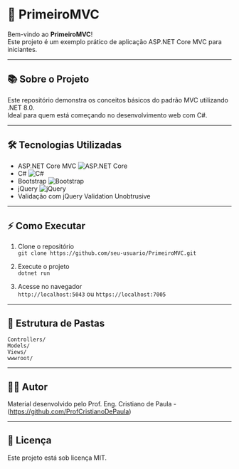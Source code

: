 # 🚀 PrimeiroMVC

Bem-vindo ao **PrimeiroMVC**!  
Este projeto é um exemplo prático de aplicação ASP.NET Core MVC para iniciantes.

---

## 📚 Sobre o Projeto

Este repositório demonstra os conceitos básicos do padrão MVC utilizando .NET 8.0.  
Ideal para quem está começando no desenvolvimento web com C#.

---

## 🛠️ Tecnologias Utilizadas

- ASP.NET Core MVC ![ASP.NET Core](https://img.shields.io/badge/ASP.NET_Core-8.0-blue)
- C# ![C#](https://img.shields.io/badge/C%23-8.0-blue)
- Bootstrap ![Bootstrap](https://img.shields.io/badge/Bootstrap-5.0-purple)
- jQuery ![jQuery](https://img.shields.io/badge/jQuery-3.6.0-blue)
- Validação com jQuery Validation Unobtrusive

---

## ⚡ Como Executar

1. Clone o repositório  
   `git clone https://github.com/seu-usuario/PrimeiroMVC.git`

2. Execute o projeto  
   `dotnet run`

3. Acesse no navegador  
   `http://localhost:5043` ou `https://localhost:7005`

---

## 📂 Estrutura de Pastas

```
Controllers/
Models/
Views/
wwwroot/
```

---

## 👨‍💻 Autor

Material desenvolvido pelo Prof. Eng. Cristiano de Paula - (https://github.com/ProfCristianoDePaula)

---

## 📄 Licença

Este projeto está sob licença MIT.
